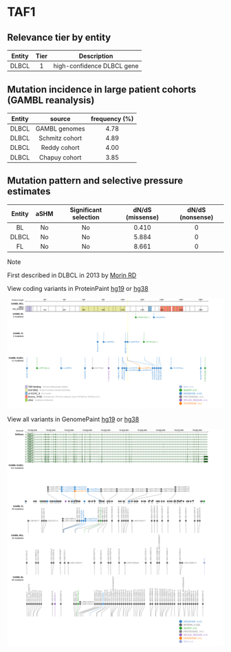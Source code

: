 # TAF1

## Relevance tier by entity

|Entity|Tier|Description               |
|:------:|:----:|--------------------------|
|DLBCL |1   |high-confidence DLBCL gene|

## Mutation incidence in large patient cohorts (GAMBL reanalysis)

|Entity|source        |frequency (%)|
|:------:|:--------------:|:-------------:|
|DLBCL |GAMBL genomes |4.78         |
|DLBCL |Schmitz cohort|4.89         |
|DLBCL |Reddy cohort  |4.00         |
|DLBCL |Chapuy cohort |3.85         |

## Mutation pattern and selective pressure estimates

|Entity|aSHM|Significant selection|dN/dS (missense)|dN/dS (nonsense)|
|:------:|:----:|:---------------------:|:----------------:|:----------------:|
|BL    |No  |No                   |0.410           |0               |
|DLBCL |No  |No                   |5.884           |0               |
|FL    |No  |No                   |8.661           |0               |


> [!NOTE]
> First described in DLBCL in 2013 by [Morin RD](https://pubmed.ncbi.nlm.nih.gov/23699601)


View coding variants in ProteinPaint [hg19](https://www.bcgsc.ca/downloads/morinlab/GAMBL/test/genes/TAF1_protein.html)  or [hg38](https://www.bcgsc.ca/downloads/morinlab/GAMBL/test/genes/TAF1_protein_hg38.html)

![image](images/proteinpaint/TAF1_NM_004606.svg)

View all variants in GenomePaint [hg19](https://www.bcgsc.ca/downloads/morinlab/GAMBL/test/genes/TAF1.html)  or [hg38](https://www.bcgsc.ca/downloads/morinlab/GAMBL/test/genes/TAF1_hg38.html)

![image](images/proteinpaint/TAF1.svg)
